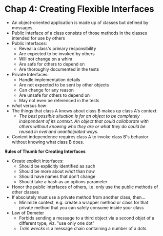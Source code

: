 # Chap 4: Creating Flexible Interfaces

* An object-oriented application is made up of classes but defined by messages. 
* Public interface of a class consists of those methods in the classes intended for use by others
* Public Interfaces:
    * Reveal a class's primary responsibility
    * Are expected to be invoked by others
    * Will not change on a whim
    * Are safe for others to depend on
    * Are thoroughly documented in the tests
* Private Interfaces: 
    * Handle implementation details
    * Are not expected to be sent by other objects
    * Can change for any reason
    * Are unsafe for others to depend on
    * May not even be referenced in the tests
* _what_ versus _how_
* The things that class A knows about class B makes up class A's context:
    * _The best possible situation is for an object to be completely independent of its context. An object that could collaborate with others without knowing who they are or what they do could be reused in nvel and unanticipated ways._
* Context independence requires class A to invoke class B's behavior without knowing what class B does.

**Rules of Thumb for Creating Interfaces**
* Create explicit interfaces: 
    * Should be explicitly identified as such
    * Should be more about _what_ than _how_
    * Should have names that don't change
    * Should take a hash as an options parameter
* Honor the public interfaces of others, i.e. only use the public methods of other classes
* If absolutely must use a private method from another class, then...
    * Minimize context, e.g. create a wrapper method or class for that private method that you can safely consume inside your class
* Law of Demeter
    * Forbids sending a message to a third object via a second objet of a different type, viz. "use only one dot"
    * _Train wrecks_ is a message chain containing a number of a dots
